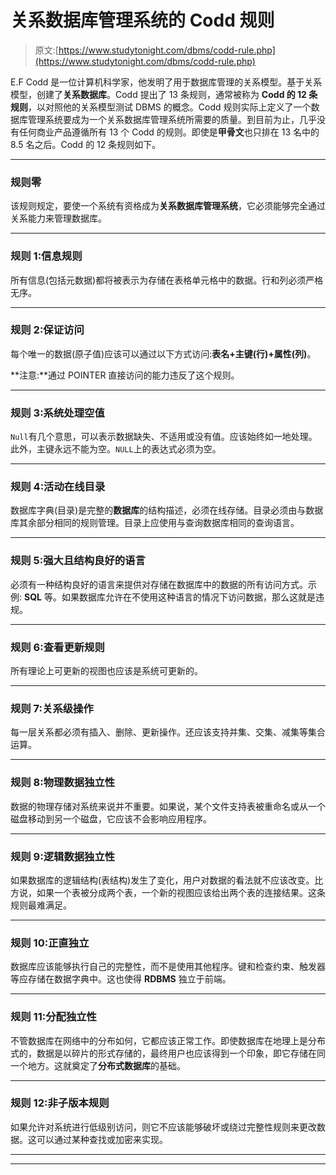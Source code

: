 # 关系数据库管理系统的 Codd 规则

> 原文:[https://www.studytonight.com/dbms/codd-rule.php](https://www.studytonight.com/dbms/codd-rule.php)

E.F Codd 是一位计算机科学家，他发明了用于数据库管理的关系模型。基于关系模型，创建了**关系数据库**。Codd 提出了 13 条规则，通常被称为 **Codd 的 12 条规则**，以对照他的关系模型测试 DBMS 的概念。Codd 规则实际上定义了一个数据库管理系统要成为一个关系数据库管理系统所需要的质量。到目前为止，几乎没有任何商业产品遵循所有 13 个 Codd 的规则。即使是**甲骨文**也只排在 13 名中的 8.5 名之后。Codd 的 12 条规则如下。

* * *

### 规则零

该规则规定，要使一个系统有资格成为**关系数据库管理系统**，它必须能够完全通过关系能力来管理数据库。

* * *

### 规则 1:信息规则

所有信息(包括元数据)都将被表示为存储在表格单元格中的数据。行和列必须严格无序。

* * *

### 规则 2:保证访问

每个唯一的数据(原子值)应该可以通过以下方式访问:**表名+主键(行)+属性(列)**。

**注意:**通过 POINTER 直接访问的能力违反了这个规则。

* * *

### 规则 3:系统处理空值

`Null`有几个意思，可以表示数据缺失、不适用或没有值。应该始终如一地处理。此外，主键永远不能为空。`NULL`上的表达式必须为空。

* * *

### 规则 4:活动在线目录

数据库字典(目录)是完整的**数据库**的结构描述，必须在线存储。目录必须由与数据库其余部分相同的规则管理。目录上应使用与查询数据库相同的查询语言。

* * *

### 规则 5:强大且结构良好的语言

必须有一种结构良好的语言来提供对存储在数据库中的数据的所有访问方式。示例: **SQL** 等。如果数据库允许在不使用这种语言的情况下访问数据，那么这就是违规。

* * *

### 规则 6:查看更新规则

所有理论上可更新的视图也应该是系统可更新的。

* * *

### 规则 7:关系级操作

每一层关系都必须有插入、删除、更新操作。还应该支持并集、交集、减集等集合运算。

* * *

### 规则 8:物理数据独立性

数据的物理存储对系统来说并不重要。如果说，某个文件支持表被重命名或从一个磁盘移动到另一个磁盘，它应该不会影响应用程序。

* * *

### 规则 9:逻辑数据独立性

如果数据库的逻辑结构(表结构)发生了变化，用户对数据的看法就不应该改变。比方说，如果一个表被分成两个表，一个新的视图应该给出两个表的连接结果。这条规则最难满足。

* * *

### 规则 10:正直独立

数据库应该能够执行自己的完整性，而不是使用其他程序。键和检查约束、触发器等应存储在数据字典中。这也使得 **RDBMS** 独立于前端。

* * *

### 规则 11:分配独立性

不管数据库在网络中的分布如何，它都应该正常工作。即使数据库在地理上是分布式的，数据是以碎片的形式存储的，最终用户也应该得到一个印象，即它存储在同一个地方。这就奠定了**分布式数据库**的基础。

* * *

### 规则 12:非子版本规则

如果允许对系统进行低级别访问，则它不应该能够破坏或绕过完整性规则来更改数据。这可以通过某种查找或加密来实现。

* * *

* * *